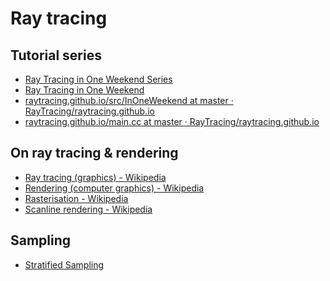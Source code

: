 # Ray tracing

## Tutorial series

- [Ray Tracing in One Weekend Series](https://raytracing.github.io/)
- [Ray Tracing in One Weekend](https://raytracing.github.io/books/RayTracingInOneWeekend.html)
- [raytracing.github.io/src/InOneWeekend at master · RayTracing/raytracing.github.io](https://github.com/RayTracing/raytracing.github.io/tree/master/src/InOneWeekend)
- [raytracing.github.io/main.cc at master · RayTracing/raytracing.github.io](https://github.com/RayTracing/raytracing.github.io/blob/master/src/InOneWeekend/main.cc)

## On ray tracing & rendering

- [Ray tracing (graphics) - Wikipedia](https://en.wikipedia.org/wiki/Ray_tracing_(graphics))
- [Rendering (computer graphics) - Wikipedia](https://en.wikipedia.org/wiki/Rendering_(computer_graphics)#Techniques)
- [Rasterisation - Wikipedia](https://en.wikipedia.org/wiki/Rasterisation)
- [Scanline rendering - Wikipedia](https://en.wikipedia.org/wiki/Scanline_rendering)

## Sampling

- [Stratified Sampling](http://www.pbr-book.org/3ed-2018/Sampling_and_Reconstruction/Stratified_Sampling.html)

